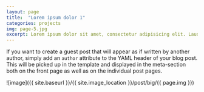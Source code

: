 ```yaml
---
layout: page
title:  "Lorem ipsum dolor 1"
categories: projects
img: page-5.jpg
excerpt: Lorem ipsum dolor sit amet, consectetur adipisicing elit. Laudantium non
---
```


If you want to create a guest post that will appear as if written by another author, simply add an `author` attribute to the
YAML header of your blog post. This will be picked up in the template and displayed in the meta-section both on the front page
as well as on the individual post pages.

![image]({{ site.baseurl }}/{{ site.image_location }}/post/big/{{ page.img }})
